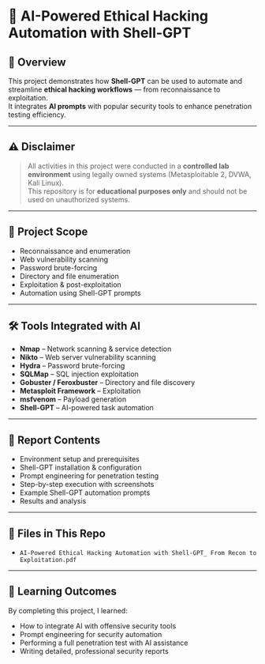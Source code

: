 # 🤖 AI-Powered Ethical Hacking Automation with Shell-GPT

## 📌 Overview
This project demonstrates how **Shell-GPT** can be used to automate and streamline **ethical hacking workflows** — from reconnaissance to exploitation.  
It integrates **AI prompts** with popular security tools to enhance penetration testing efficiency.

---

## ⚠️ Disclaimer
> All activities in this project were conducted in a **controlled lab environment** using legally owned systems (Metasploitable 2, DVWA, Kali Linux).  
> This repository is for **educational purposes only** and should not be used on unauthorized systems.

---

## 🧪 Project Scope
- Reconnaissance and enumeration  
- Web vulnerability scanning  
- Password brute-forcing  
- Directory and file enumeration  
- Exploitation & post-exploitation  
- Automation using Shell-GPT prompts

---

## 🛠️ Tools Integrated with AI
- **Nmap** – Network scanning & service detection
- **Nikto** – Web server vulnerability scanning
- **Hydra** – Password brute-forcing
- **SQLMap** – SQL injection exploitation
- **Gobuster / Feroxbuster** – Directory and file discovery
- **Metasploit Framework** – Exploitation
- **msfvenom** – Payload generation
- **Shell-GPT** – AI-powered task automation

---

## 📄 Report Contents
- Environment setup and prerequisites
- Shell-GPT installation & configuration
- Prompt engineering for penetration testing
- Step-by-step execution with screenshots
- Example Shell-GPT automation prompts
- Results and analysis

---

## 📂 Files in This Repo
- `AI-Powered Ethical Hacking Automation with Shell-GPT_ From Recon to Exploitation.pdf`

---

## 🎯 Learning Outcomes
By completing this project, I learned:
- How to integrate AI with offensive security tools
- Prompt engineering for security automation
- Performing a full penetration test with AI assistance
- Writing detailed, professional security reports
